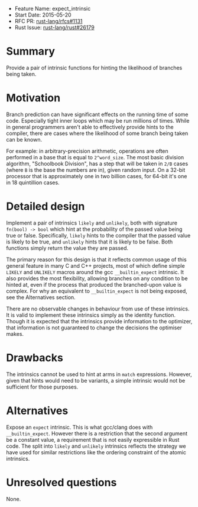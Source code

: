 - Feature Name: expect_intrinsic
- Start Date: 2015-05-20
- RFC PR: [rust-lang/rfcs#1131](https://github.com/rust-lang/rfcs/pull/1131)
- Rust Issue: [rust-lang/rust#26179](https://github.com/rust-lang/rust/issues/26179)

# Summary

Provide a pair of intrinsic functions for hinting the likelihood of branches being taken.

# Motivation

Branch prediction can have significant effects on the running time of some code. Especially tight
inner loops which may be run millions of times. While in general programmers aren't able to
effectively provide hints to the compiler, there are cases where the likelihood of some branch
being taken can be known.

For example: in arbitrary-precision arithmetic, operations are often performed in a base that is
equal to `2^word_size`. The most basic division algorithm, "Schoolbook Division", has a step that
will be taken in `2/B` cases (where `B` is the base the numbers are in), given random input. On a
32-bit processor that is approximately one in two billion cases, for 64-bit it's one in 18
quintillion cases.

# Detailed design

Implement a pair of intrinsics `likely` and `unlikely`, both with signature `fn(bool) -> bool`
which hint at the probability of the passed value being true or false. Specifically, `likely` hints
to the compiler that the passed value is likely to be true, and `unlikely` hints that it is likely
to be false. Both functions simply return the value they are passed.

The primary reason for this design is that it reflects common usage of this general feature in many
C and C++ projects, most of which define simple `LIKELY` and `UNLIKELY` macros around the gcc
`__builtin_expect` intrinsic. It also provides the most flexibility, allowing branches on any
condition to be hinted at, even if the process that produced the branched-upon value is
complex. For why an equivalent to `__builtin_expect` is not being exposed, see the Alternatives
section.

There are no observable changes in behaviour from use of these intrinsics. It is valid to implement
these intrinsics simply as the identity function. Though it is expected that the intrinsics provide
information to the optimizer, that information is not guaranteed to change the decisions the
optimiser makes.

# Drawbacks

The intrinsics cannot be used to hint at arms in `match` expressions. However, given that hints
would need to be variants, a simple intrinsic would not be sufficient for those purposes.

# Alternatives

Expose an `expect` intrinsic. This is what gcc/clang does with `__builtin_expect`. However there is
a restriction that the second argument be a constant value, a requirement that is not easily
expressible in Rust code. The split into `likely` and `unlikely` intrinsics reflects the strategy
we have used for similar restrictions like the ordering constraint of the atomic intrinsics.

# Unresolved questions

None.
